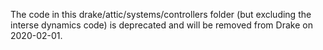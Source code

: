 The code in this drake/attic/systems/controllers folder (but excluding
the interse dynamics code) is deprecated and will be removed from
Drake on 2020-02-01.
